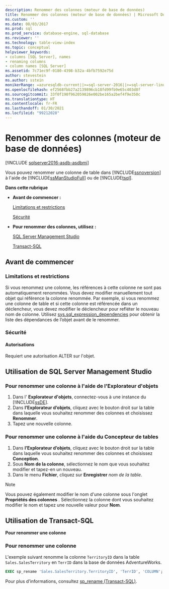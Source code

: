 ```yaml
---
description: Renommer des colonnes (moteur de base de données)
title: Renommer des colonnes (moteur de base de données) | Microsoft Docs
ms.custom: ''
ms.date: 08/03/2017
ms.prod: sql
ms.prod_service: database-engine, sql-database
ms.reviewer: ''
ms.technology: table-view-index
ms.topic: conceptual
helpviewer_keywords:
- columns [SQL Server], names
- renaming columns
- column names [SQL Server]
ms.assetid: 7c71ec9f-0180-4398-b32a-4bfb7592e75d
author: stevestein
ms.author: sstein
monikerRange: =azuresqldb-current||>=sql-server-2016||>=sql-server-linux-2017||=azuresqldb-mi-current
ms.openlocfilehash: ef2568fbb27a2139896cb18fd99fb9e65c403d8f
ms.sourcegitcommit: 33f0f190f962059826e002be165a2bef4f9e350c
ms.translationtype: HT
ms.contentlocale: fr-FR
ms.lasthandoff: 01/30/2021
ms.locfileid: "99212028"
---
```

# <a name="rename-columns-database-engine"></a>Renommer des colonnes (moteur de base de données)


[!INCLUDE [sqlserver2016-asdb-asdbmi](../../includes/applies-to-version/sqlserver2016-asdb-asdbmi.md)]

Vous pouvez renommer une colonne de table dans [!INCLUDE[ssnoversion](../../includes/ssnoversion-md.md)] à l'aide de [!INCLUDE[ssManStudioFull](../../includes/ssmanstudiofull-md.md)] ou de [!INCLUDE[tsql](../../includes/tsql-md.md)].

**Dans cette rubrique**

- **Avant de commencer :**

   [Limitations et restrictions](#Restrictions)

   [Sécurité](#Security)

- **Pour renommer des colonnes, utilisez :**

   [SQL Server Management Studio](#SSMSProcedure)

   [Transact-SQL](#TsqlProcedure)

## <a name="before-you-begin"></a><a name="BeforeYouBegin"></a> Avant de commencer

### <a name="limitations-and-restrictions"></a><a name="Restrictions"></a> Limitations et restrictions

Si vous renommez une colonne, les références à cette colonne ne sont pas automatiquement renommées. Vous devez modifier manuellement tout objet qui référence la colonne renommée. Par exemple, si vous renommez une colonne de table et si cette colonne est référencée dans un déclencheur, vous devez modifier le déclencheur pour refléter le nouveau nom de colonne. Utilisez [sys.sql_expression_dependencies](../../relational-databases/system-catalog-views/sys-sql-expression-dependencies-transact-sql.md) pour obtenir la liste des dépendances de l’objet avant de le renommer.

### <a name="security"></a><a name="Security"></a> Sécurité

#### <a name="permissions"></a><a name="Permissions"></a> Autorisations

Requiert une autorisation ALTER sur l'objet.

## <a name="using-sql-server-management-studio"></a><a name="SSMSProcedure"></a> Utilisation de SQL Server Management Studio

### <a name="to-rename-a-column-using-object-explorer"></a>Pour renommer une colonne à l'aide de l'Explorateur d'objets

1. Dans l' **Explorateur d'objets**, connectez-vous à une instance du [!INCLUDE[ssDE](../../includes/ssde-md.md)].
2. Dans **l’Explorateur d’objets**, cliquez avec le bouton droit sur la table dans laquelle vous souhaitez renommer des colonnes et choisissez **Renommer**.
3. Tapez une nouvelle colonne.

### <a name="to-rename-a-column-using-table-designer"></a>Pour renommer une colonne à l'aide du Concepteur de tables

1. Dans **l’Explorateur d’objets**, cliquez avec le bouton droit sur la table dans laquelle vous souhaitez renommer des colonnes et choisissez **Conception**.
2. Sous **Nom de la colonne**, sélectionnez le nom que vous souhaitez modifier et tapez-en un nouveau.
3. Dans le menu **Fichier**, cliquez sur **Enregistrer** _nom de la table_.

> [!NOTE]
> Vous pouvez également modifier le nom d'une colonne sous l'onglet **Propriétés des colonnes** . Sélectionnez la colonne dont vous souhaitez modifier le nom et tapez une nouvelle valeur pour **Nom**.

## <a name="using-transact-sql"></a><a name="TsqlProcedure"></a> Utilisation de Transact-SQL

**Pour renommer une colonne**

### <a name="to-rename-a-column"></a>Pour renommer une colonne

L'exemple suivant renomme la colonne `TerritoryID` dans la table `Sales.SalesTerritory` en `TerrID` dans la base de données AdventureWorks.

```sql
EXEC sp_rename 'Sales.SalesTerritory.TerritoryID', 'TerrID', 'COLUMN';
```

Pour plus d’informations, consultez [sp_rename &#40;Transact-SQL&#41;](../../relational-databases/system-stored-procedures/sp-rename-transact-sql.md).
